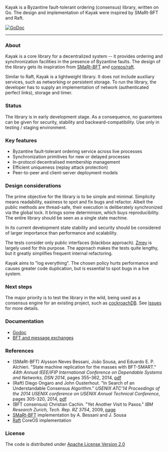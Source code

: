 Kayak is a Byzantine fault-tolerant ordering (consensus) library, written on Go. The design and implementation of Kayak were inspired by SMaRt-BFT and Raft.

[![GoDoc](https://godoc.org/github.com/stratumn/kayak?status.svg)](https://godoc.org/github.com/stratumn/kayak)

---

### About

Kayak is a core library for a decentralized system -- it provides ordering and synchronization facilities in the presence of Byzantine faults. The design of the library gets its inspiration from [SMaRt-BFT](https://github.com/bft-smart/library) and [coreos/raft](https://github.com/coreos/etcd/tree/master/raft).

Similar to Raft, Kayak is a lightweight library. It does not include auxiliary services, such as networking or persistent storage. To run the library, the developer has to supply an implementation of network (authenticated perfect links), storage and timer.

### Status

The library is in early development stage. As a consequence, no guarantees can be given for security, stability and backward-compatibility. Use only in testing / staging environment.


### Key features

* Byzantine fault-tolerant ordering service across live processes
* Synchronization primitives for new or delayed processes
* In-protocol decentralised membership management
* Efficient uniqueness (replay attack protection)
* Peer-to-peer and client-server deployment models


### Design considerations

The prime objective for the library is to be simple and minimal. Simplicity means readability, easiness to spot and fix bugs and refactor. Albeit the public methods are thread-safe, their execution is deliberately synchronized via the global lock. It brings some determinism, which buys reproducibility. The entire library should be seen as a single state machine.

In its current development state stability and security should be considered of larger importance than performance and scalability.

The tests consider only public interfaces (blackbox approach). [Zmey](https://github.com/stratumn/zmey) is largely used for this purpose. The approach makes the tests quite lengthy, but it greatly simplifies frequent internal refactoring.

Kayak aims to "log everything". The chosen policy hurts performance and causes greater code duplication, but is essential to spot bugs in a live system.

### Next steps

The major priority is to test the library in the wild, being used as a consensus engine for an existing project, such as [cockroachDB](https://github.com/cockroachdb/cockroach). See [Issues](https://github.com/stratumn/kayak/issues) for more details.


### Documentation

* [Godoc](https://godoc.org/github.com/stratumn/kayak)
* [BFT and message exchanges](doc/messages.md)

### References


* (SMaRt-BFT) Alysson Neves Bessani, João Sousa, and Eduardo E. P. Alchieri. "State machine replication for the masses with BFT-SMART." *44th Annual IEEE/IFIP International Conference on Dependable Systems and Networks, DSN 2014*, pages 355–362, 2014, [pdf](https://www.di.fc.ul.pt/~bessani/publications/dsn14-bftsmart.pdf)
* (Raft) Diego Ongaro and John Ousterhout. "In Search of an Understandable Consensus Algorithm." *USENIX ATC'14 Proceedings of the 2014 USENIX conference on USENIX Annual Technical Conference*, pages 305-320, 2014, [pdf](https://ramcloud.stanford.edu/raft.pdf)
* (BFT consensus) Christian Cachin. "Yet Another Visit to Paxos." *IBM Research Zurich, Tech. Rep. RZ 3754*, 2009, [page](http://domino.watson.ibm.com/library/cyberdig.nsf/papers/5233D5F926B64F2A8525766B00383EC9)
* [SMaRt-BFT](https://github.com/bft-smart/library) implementation by A. Bessani and J. Sousa
* [Raft](https://github.com/coreos/etcd/tree/master/raft) CoreOS implementation

### License

The code is distributed under [Apache License Version 2.0](LICENSE)
